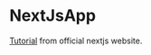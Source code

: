 # NextJsApp

[Tutorial](https://nextjs.org/learn/basics/create-nextjs-app) from official nextjs website.
